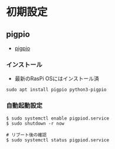 # 初期設定

## pigpio

- [pigpio](http://abyz.me.uk/rpi/pigpio/)

### インストール

- 最新のRasPi OSにはインストール済

```sh:
sudo apt install pigpio python3-pigpio
```

### 自動起動設定

```sh:
$ sudo systemctl enable pigpiod.service
$ sudo shutdown -r now

# リブート後の確認
$ sudo systemctl status pigpiod.service
```
